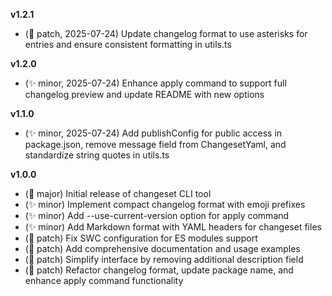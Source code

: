 **v1.2.1**

* (🐛 patch, 2025-07-24) Update changelog format to use asterisks for entries and ensure consistent formatting in utils.ts


**v1.2.0**

* (✨ minor, 2025-07-24) Enhance apply command to support full changelog preview and update README with new options


**v1.1.0**

* (✨ minor, 2025-07-24) Add publishConfig for public access in package.json, remove message field from ChangesetYaml, and standardize string quotes in utils.ts


**v1.0.0**

* (🚨 major) Initial release of changeset CLI tool
* (✨ minor) Implement compact changelog format with emoji prefixes
* (✨ minor) Add --use-current-version option for apply command
* (✨ minor) Add Markdown format with YAML headers for changeset files
* (🐛 patch) Fix SWC configuration for ES modules support
* (🐛 patch) Add comprehensive documentation and usage examples
* (🐛 patch) Simplify interface by removing additional description field
* (🐛 patch) Refactor changelog format, update package name, and enhance apply command functionality